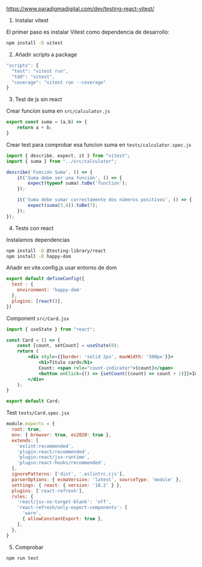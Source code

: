 https://www.paradigmadigital.com/dev/testing-react-vitest/

1. Instalar vitest

El primer paso es instalar Vitest como dependencia de desarrollo: 
```sh
npm install -D vitest
```

2. Añadir scripts a package 

```js
"scripts": {
  "test": "vitest run",
  "tdd": "vitest",
  "coverage": "vitest run --coverage"
}
```

3. Test de js sin react

Crear funcion suma en `src/calculator.js`

```js
export const suma = (a,b) => {
    return a + b;
}
```
Crear test para comprobar esa funcion suma en `tests/calculator.spec.js`

```js
import { describe, expect, it } from "vitest";
import { suma } from "../src/calculator";

describe('Función Suma', () => {
    it('Suma debe ser una función', () => {
        expect(typeof suma).toBe('function');
    });

    it('Suma debe sumar correctamente dos números positivos', () => {
        expect(suma(3,4)).toBe(7);
    });
});

```

4. Tests con react

Instalamos dependencias

```sh
npm install -D @testing-library/react
npm install -D happy-dom
```

Añadir en vite.config.js usar entorno de dom

```js [1-3]
export default defineConfig({
  test : {
    environment: 'happy-dom'
  },
  plugins: [react()],
})
```

Component `src/Card.jsx`

```jsx
import { useState } from "react";

const Card = () => {
    const [count, setCount] = useState(0);
    return (
        <div style={{border: 'solid 2px', maxWidth: '500px'}}>
            <h1>Título card</h1>
            Count: <span role="count-indicator">{count}</span>
            <button onClick={() => {setCount((count) => count + 1)}}>Increment</button>
        </div>
    );
}

export default Card;
```

Test `tests/Card.spec.jsx`

```jsx
module.exports = {
  root: true,
  env: { browser: true, es2020: true },
  extends: [
    'eslint:recommended',
    'plugin:react/recommended',
    'plugin:react/jsx-runtime',
    'plugin:react-hooks/recommended',
  ],
  ignorePatterns: ['dist', '.eslintrc.cjs'],
  parserOptions: { ecmaVersion: 'latest', sourceType: 'module' },
  settings: { react: { version: '18.2' } },
  plugins: ['react-refresh'],
  rules: {
    'react/jsx-no-target-blank': 'off',
    'react-refresh/only-export-components': [
      'warn',
      { allowConstantExport: true },
    ],
  },
}
```

5. Comprobar

```sh
npm run test
```
